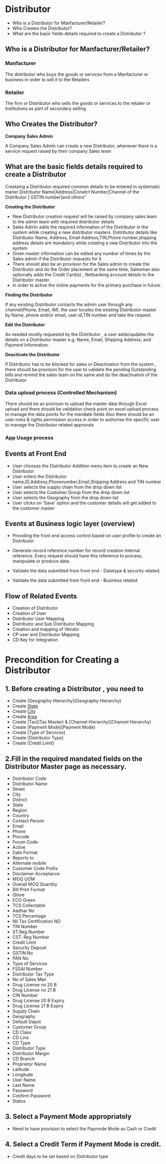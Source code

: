 # Distributor  

* Who is a Distributor for Manfacturer/Retailer?		
* Who Creates the Distributor?	
* What are the basic fields details required to create a Distributor ?

## Who is a Distributor for Manfacturer/Retailer?	
### Manfacturer 
The distributor who buys the goods or services from a Manfacturer or business in order to sell it to the Retailers

### Retailer	
The firm or Distributor who sells the goods or services to the retailer or Institutions as part of secondary selling 

## Who Creates the Distributor?	
**Company Sales Admin**

A Company Sales Admin can create a new Distributor, whenever there is a service request raised by their company Sales team

## What are the basic fields details required to create a Distributor 	
Creataing a Distributor  required common details to be entered in systematic maner
Distributor Name|Address|Conatct Number|Channel of the Distributor | GSTIN number|and others"

**Creating the  Distributor**

* New Distributor creation request will be raised by company sales team to the admin team with required distributor details 
* Sales Admin adds the required information of the Distributor in the system while creating a new distributor masters. Distributor details like Distributor Name, Address, Email Address,TIN,Phone number,shipping address details are mandatory while creating a new Distributor into the system
* Given master information can be edited any number of times by the Sales admin if the Distributor requests for it. 
* There should also be an provision for the Sales admin to create the Distributor  and do the Order placement at the same time, Salesman also optionally adds the Credit Card(s) , Netbanking account details to the Distributor master. 
* In order to active the online payments for the primary purchase in future.

**Finding the Distributor**

If any existing Distributor contacts the admin user through any channel(Phone, Email, IM), the user locates the existing Distributor  master by Name, phone and/or email, user id,TIN number and take the request 

**Edit the Distributor**

As needed mostly requested by the Distributor , a user adds/updates the details on a Distributor  master e.g. Name, Email, Shipping Address, and Payment Information. 

**Deactivate the Distributor**

If Distributor  has to be blocked for sales or Deactivation from the system , there should be provision for the user to validate the pending Outstanding bills and remind the sales team on the same and do the deactivation of the Distributor

### Data upload process (Controlled Mechanism)
There should be an provison to upload the master data through Excel upload and there should be validation check point on excel upload process to manage the data points for the mandate fields
Also there should be an user roles & rights permisison access in order to authorise the specific user to manage the Distributor related approvals 

### App Usage process 


## Events at Front End
- User chooses the Distributor Addition menu item to create an New Distributor 
- User enters the Distributor name,ID,Address,Phonenumber,Email,Shipping Address and TIN number
- User selects the supply chain from the drop down list
- User selects the Customer Group  from the drop down list
- User selects the Geography from the drop down list
- User clicks on 'Save' option and the customer details will get added to the customer master

## Events at Business logic layer (overview)
- Providing the front end access control based on user profile to create an Distributor 
- Generate record reference number for record creation Internal reference. Every request should have this reference to process, manipulate or produce data. 

- Validate the data submitted from front end - Datatype & security related. 
- Validate the data submitted from front end - Business related 

## Flow of Related Events 
- Creation of Distributor
- Creation of User
- Distributor User Mapping 
- Distributor and Sub Distributor Mapping
- Creation and mapping of Vendor
- CP user and Distributor Mapping 
- CD Key for Integration

# Precondition for Creating a Distributor   

## 1. Before creating a Distributor  , you need to 
* Create [Geography Hierarchy](Geography Hierarchy)
* Create [State](State) 
* Create [City](City) 
* Create [Area](Area)
* Create [Tax](Tax Master) & [Channel Hierarchy](Channel Hierarchy)
* Create [Payment Mode](Payment Mode) 
* Create [Type of Services]
* Create [Distributor Type]
* Create [Credit Limit]


## 2.Fill in the required mandated  fields on the Distributor Master page as necessary.

- Distributor Code
- Distributor Name
- Street
- City
- District
- State
- Region
- Country
- Contact Person
- Email
- Phone
- Pincode
- Forum Code
- Active
- Date Format
- Reports to
- Alternate mobile
- Customer Code Prefix
- Disclaimer Acceptance
- MOQ UOM
- Overall MOQ Quantity
- Bill Print Format
- iStore
- ECO Green
- TCS Collectable
- Aadhar No
- TCS Percentage
- Nil Tax Certification NO
- TIN Number
- ST.Reg Number
- CST. Reg Number
- Credit Limit
- Security Deposit
- GSTIN No
- PAN No
- Type of Services
- FSSAI Number
- Distributor Tax Type
- No of Sales Man
- Drug License no  20 B
- Drug License no  21 B
- CIN Number
- Drug License 20 B Expiry
- Drug License 21 B Expiry
- Supply Chain
- Geography
- Default Depot
- Customer Group
- CD Class
- CD Line
- CD Type
- Distributor Type
- Distributor Margin
- CD Branch
- Proprietor Name
- Latitude
- Longitude
- User Name
- Last Name
- Password
- Confirm Password
- Status

## 3. Select a Payment Mode appropriately
   - Need to have provision to select the Paymode Mode as Cash or  Credit 

## 4. Select a Credit Term if Payment Mode is credit.  
   - Credit days to be set based on Distributor  type 

